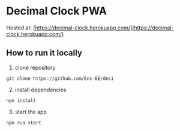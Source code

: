# Decimal Clock PWA
Hosted at: [https://decimal-clock.herokuapp.com/](https://decimal-clock.herokuapp.com/)

## How to run it locally

1. clone repository

```git clone https://github.com/Enc-EE/deci```

2. install dependencies

```npm install```

3. start the app

```npm run start```